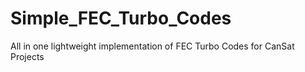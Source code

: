 # Simple_FEC_Turbo_Codes
All in one lightweight implementation of FEC Turbo Codes for CanSat Projects
